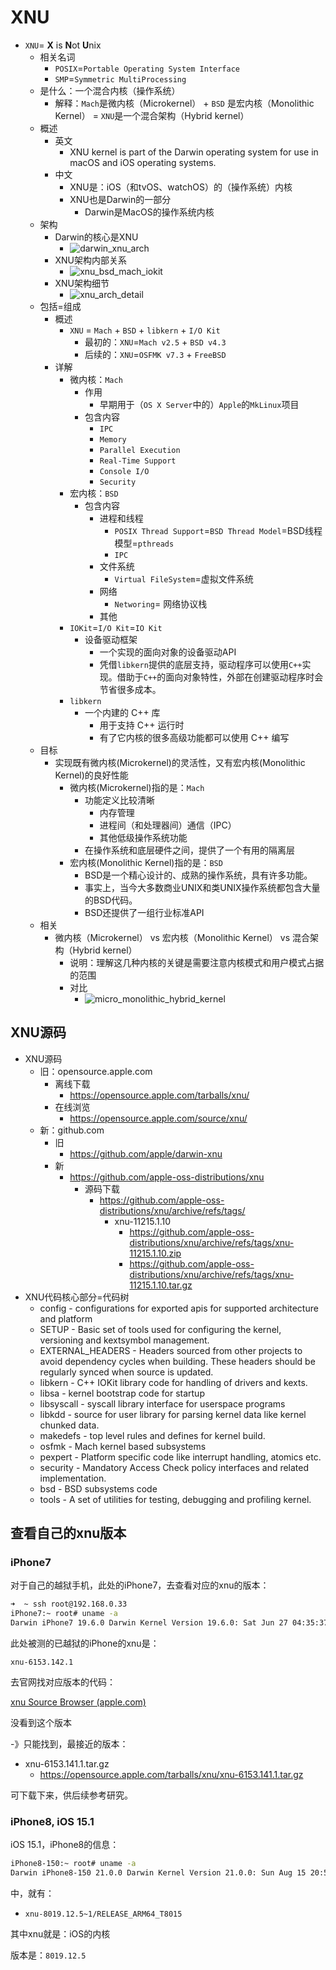 # XNU

* `XNU`= **X** is **N**ot **U**nix
  * 相关名词
    * `POSIX`=`Portable Operating System Interface`
    * `SMP`=`Symmetric MultiProcessing`
  * 是什么：一个混合内核（操作系统）
    * 解释：`Mach`是微内核（Microkernel） + `BSD` 是宏内核（Monolithic Kernel） = `XNU`是一个混合架构（Hybrid kernel）
  * 概述
    * 英文
      * XNU kernel is part of the Darwin operating system for use in macOS and iOS operating systems. 
    * 中文
      * XNU是：iOS（和tvOS、watchOS）的（操作系统）内核
      * XNU也是Darwin的一部分
        * Darwin是MacOS的操作系统内核
  * 架构
    * Darwin的核心是XNU
      * ![darwin_xnu_arch](../../assets/img/darwin_xnu_arch.webp)
    * XNU架构内部关系
      * ![xnu_bsd_mach_iokit](../../assets/img/xnu_bsd_mach_iokit.png)
    * XNU架构细节
      * ![xnu_arch_detail](../../assets/img/xnu_arch_detail.png)
  * 包括=组成
    * 概述
      * `XNU` = `Mach` + `BSD` + `libkern` + `I/O Kit`
        * 最初的：`XNU`=`Mach v2.5` + `BSD v4.3`
        * 后续的：`XNU`=`OSFMK v7.3` + `FreeBSD`
    * 详解
      * 微内核：`Mach`
        * 作用
          * 早期用于（`OS X Server`中的）`Apple`的`MkLinux`项目
        * 包含内容
          * `IPC`
          * `Memory`
          * `Parallel Execution`
          * `Real-Time Support`
          * `Console I/O`
          * `Security`
      * 宏内核：`BSD`
        * 包含内容
          * 进程和线程
            * `POSIX Thread Support`=`BSD Thread Model`=BSD线程模型=`pthreads`
            * `IPC`
          * 文件系统
            * `Virtual FileSystem`=虚拟文件系统
          * 网络
            * `Networing`= 网络协议栈
          * 其他
      * `IOKit`=`I/O Kit`=`IO Kit`
        * 设备驱动框架
          * 一个实现的面向对象的设备驱动API
          * 凭借`libkern`提供的底层支持，驱动程序可以使用`C++`实现。借助于`C++`的面向对象特性，外部在创建驱动程序时会节省很多成本。
      * `libkern`
        * 一个内建的 C++ 库
          * 用于支持 C++ 运行时
          * 有了它内核的很多高级功能都可以使用 C++ 编写
  * 目标
    * 实现既有微内核(Microkernel)的灵活性，又有宏内核(Monolithic Kernel)的良好性能
      * 微内核(Microkernel)指的是：`Mach`
        * 功能定义比较清晰
          * 内存管理
          * 进程间（和处理器间）通信（IPC）
          * 其他低级操作系统功能
        * 在操作系统和底层硬件之间，提供了一个有用的隔离层
      * 宏内核(Monolithic Kernel)指的是：`BSD`
        * BSD是一个精心设计的、成熟的操作系统，具有许多功能。
        * 事实上，当今大多数商业UNIX和类UNIX操作系统都包含大量的BSD代码。
        * BSD还提供了一组行业标准API
  * 相关
    * 微内核（Microkernel） vs 宏内核（Monolithic Kernel） vs 混合架构（Hybrid kernel）
      * 说明：理解这几种内核的关键是需要注意内核模式和用户模式占据的范围
      * 对比
        * ![micro_monolithic_hybrid_kernel](../../assets/img/micro_monolithic_hybrid_kernel.png)

## XNU源码

* XNU源码
  * 旧：opensource.apple.com
    * 离线下载
      * https://opensource.apple.com/tarballs/xnu/
    * 在线浏览
      * https://opensource.apple.com/source/xnu/
  * 新：github.com
    * 旧
      * https://github.com/apple/darwin-xnu
    * 新
      * https://github.com/apple-oss-distributions/xnu
        * 源码下载
          * https://github.com/apple-oss-distributions/xnu/archive/refs/tags/
            * xnu-11215.1.10
              * https://github.com/apple-oss-distributions/xnu/archive/refs/tags/xnu-11215.1.10.zip
              * https://github.com/apple-oss-distributions/xnu/archive/refs/tags/xnu-11215.1.10.tar.gz
* XNU代码核心部分=代码树
  * config - configurations for exported apis for supported architecture and platform
  * SETUP - Basic set of tools used for configuring the kernel, versioning and kextsymbol management.
  * EXTERNAL_HEADERS - Headers sourced from other projects to avoid dependency cycles when building. These headers should be regularly synced when source is updated.
  * libkern - C++ IOKit library code for handling of drivers and kexts.
  * libsa - kernel bootstrap code for startup
  * libsyscall - syscall library interface for userspace programs
  * libkdd - source for user library for parsing kernel data like kernel chunked data.
  * makedefs - top level rules and defines for kernel build.
  * osfmk - Mach kernel based subsystems
  * pexpert - Platform specific code like interrupt handling, atomics etc.
  * security - Mandatory Access Check policy interfaces and related implementation.
  * bsd - BSD subsystems code
  * tools - A set of utilities for testing, debugging and profiling kernel.

## 查看自己的xnu版本

### iPhone7

对于自己的越狱手机，此处的iPhone7，去查看对应的xnu的版本：

```bash
➜  ~ ssh root@192.168.0.33
iPhone7:~ root# uname -a
Darwin iPhone7 19.6.0 Darwin Kernel Version 19.6.0: Sat Jun 27 04:35:37 PDT 2020; root:xnu-6153.142.1~4/RELEASE_ARM64_T8010 iPhone9,1 arm64 D10AP Darwin
```

此处被测的已越狱的iPhone的xnu是：

`xnu-6153.142.1`

去官网找对应版本的代码：

[xnu Source Browser (apple.com)](https://opensource.apple.com/tarballs/xnu/)

没看到这个版本

-》只能找到，最接近的版本：

* xnu-6153.141.1.tar.gz
  * https://opensource.apple.com/tarballs/xnu/xnu-6153.141.1.tar.gz

可下载下来，供后续参考研究。

### iPhone8, iOS 15.1

iOS 15.1，iPhone8的信息：

```bash
iPhone8-150:~ root# uname -a
Darwin iPhone8-150 21.0.0 Darwin Kernel Version 21.0.0: Sun Aug 15 20:55:55 PDT 2021; root:xnu-8019.12.5~1/RELEASE_ARM64_T8015 iPhone10,1 arm Darwin
```

中，就有：

* `xnu-8019.12.5~1/RELEASE_ARM64_T8015 `

其中xnu就是：iOS的内核

版本是：`8019.12.5`
